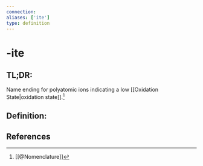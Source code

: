 ```yaml
---
connection:
aliases: ['ite']
type: definition
---
```


# -ite

## TL;DR:
Name ending for polyatomic ions indicating a low [[Oxidation State|oxidation state]].[^1]

## Definition:


## References

[^1]: [[@Nomenclature]]